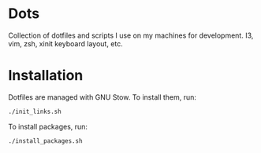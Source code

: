 # Dots

Collection of dotfiles and scripts I use on my machines for development. I3, vim, zsh, xinit keyboard layout, etc.

# Installation

Dotfiles are managed with GNU Stow. To install them, run:

```bash
./init_links.sh
```

To install packages, run:

```bash
./install_packages.sh
```
